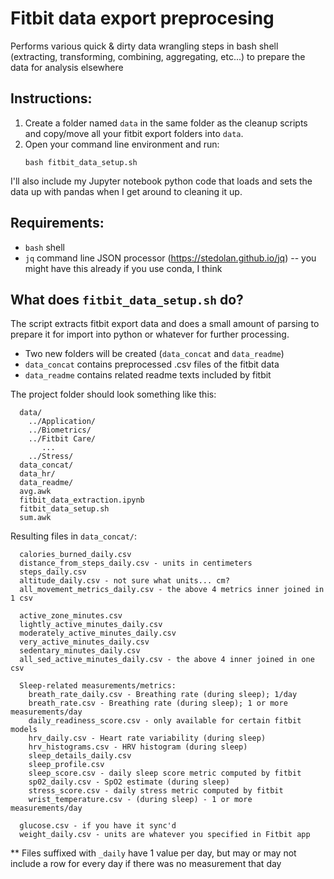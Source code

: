# Fitbit data export preprocesing
 Performs various quick & dirty data wrangling steps in bash shell (extracting, transforming, combining, aggregating, etc...) to prepare the data for analysis elsewhere

## Instructions:
  1) Create a folder named `data` in the same folder as the cleanup scripts 
     and copy/move all your fitbit export folders into `data`.
  2) Open your command line environment and run:
      ```
      bash fitbit_data_setup.sh
      ```
I'll also include my Jupyter notebook python code that loads and sets the data up with pandas when I get around to cleaning it up.

## Requirements:
  * `bash` shell
  * `jq` command line JSON processor (https://stedolan.github.io/jq)
    -- you might have this already if you use conda, I think

## What does `fitbit_data_setup.sh` do?
 The script extracts fitbit export data and does a small amount of parsing 
 to prepare it for import into python or whatever for further processing.
 
  * Two new folders will be created (`data_concat` and `data_readme`)
  * `data_concat` contains preprocessed .csv files of the fitbit data
  * `data_readme` contains related readme texts included by fitbit

The project folder should look something like this:
```
  data/
    ../Application/
    ../Biometrics/
    ../Fitbit Care/
       ...
    ../Stress/
  data_concat/
  data_hr/
  data_readme/
  avg.awk
  fitbit_data_extraction.ipynb
  fitbit_data_setup.sh
  sum.awk
```

Resulting files in `data_concat/`:
```
  calories_burned_daily.csv
  distance_from_steps_daily.csv - units in centimeters
  steps_daily.csv
  altitude_daily.csv - not sure what units... cm?
  all_movement_metrics_daily.csv - the above 4 metrics inner joined in 1 csv

  active_zone_minutes.csv
  lightly_active_minutes_daily.csv
  moderately_active_minutes_daily.csv
  very_active_minutes_daily.csv
  sedentary_minutes_daily.csv
  all_sed_active_minutes_daily.csv - the above 4 inner joined in one csv

  Sleep-related measurements/metrics:
    breath_rate_daily.csv - Breathing rate (during sleep); 1/day
    breath_rate.csv - Breathing rate (during sleep); 1 or more measurements/day
    daily_readiness_score.csv - only available for certain fitbit models
    hrv_daily.csv - Heart rate variability (during sleep)
    hrv_histograms.csv - HRV histogram (during sleep)
    sleep_details_daily.csv
    sleep_profile.csv
    sleep_score.csv - daily sleep score metric computed by fitbit
    sp02_daily.csv - SpO2 estimate (during sleep)
    stress_score.csv - daily stress metric computed by fitbit
    wrist_temperature.csv - (during sleep) - 1 or more measurements/day

  glucose.csv - if you have it sync'd
  weight_daily.csv - units are whatever you specified in Fitbit app
```

 ** Files suffixed with `_daily` have 1 value per day, but may or may not 
 include a row for every day if there was no measurement that day
